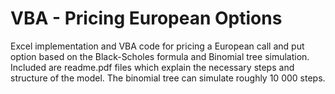 # VBA - Pricing European Options
Excel implementation and VBA code for pricing a European call and put option based on the Black-Scholes formula and Binomial tree simulation. Included are readme.pdf files which explain the necessary steps and structure of the model. The binomial tree can simulate roughly 10 000 steps. 
